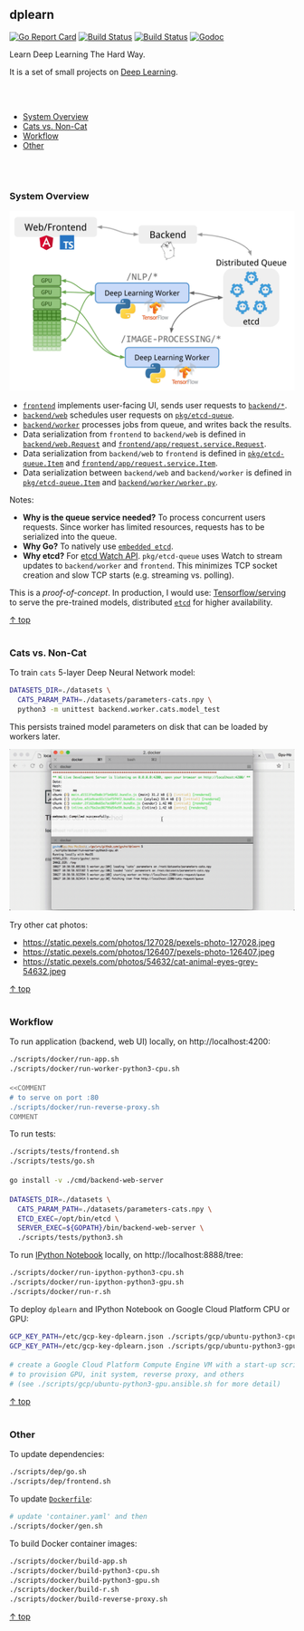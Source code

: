 ## dplearn

[![Go Report Card](https://goreportcard.com/badge/github.com/gyuho/dplearn?style=flat-square)](https://goreportcard.com/report/github.com/gyuho/dplearn)
[![Build Status](https://img.shields.io/travis/gyuho/dplearn.svg?style=flat-square)](https://travis-ci.org/gyuho/dplearn)
[![Build Status](https://semaphoreci.com/api/v1/gyuho/dplearn/branches/master/shields_badge.svg)](https://semaphoreci.com/gyuho/dplearn)
[![Godoc](https://img.shields.io/badge/go-documentation-blue.svg?style=flat-square)](https://godoc.org/github.com/gyuho/etcdlabs)

Learn Deep Learning The Hard Way.

It is a set of small projects on [Deep Learning](https://en.wikipedia.org/wiki/Deep_learning).

<br><br>

- [System Overview](#system-overview)
- [Cats vs. Non-Cat](#cats-vs-non-cat)
- [Workflow](#workflow)
- [Other](#other)

<br><br>

### System Overview

<img src="./dplearn-architecture.png" alt="dplearn-architecture" width="620">

- [`frontend`](https://github.com/gyuho/dplearn/tree/master/frontend) implements user-facing UI, sends user requests to [`backend/*`](https://github.com/gyuho/dplearn/tree/master/backend).
- [`backend/web`](https://github.com/gyuho/dplearn/tree/master/backend/web) schedules user requests on [`pkg/etcd-queue`](https://github.com/gyuho/dplearn/tree/master/pkg/etcd-queue).
- [`backend/worker`](https://github.com/gyuho/dplearn/tree/master/backend/worker) processes jobs from queue, and writes back the results.
- Data serialization from `frontend` to `backend/web` is defined in [`backend/web.Request`](https://github.com/gyuho/dplearn/blob/master/backend/web/handler.go) and [`frontend/app/request.service.Request`](https://github.com/gyuho/dplearn/blob/master/frontend/app/request.service.ts).
- Data serialization from `backend/web` to `frontend` is defined in [`pkg/etcd-queue.Item`](https://github.com/gyuho/dplearn/blob/master/pkg/etcd-queue/item.go) and [`frontend/app/request.service.Item`](https://github.com/gyuho/dplearn/blob/master/frontend/app/request.service.ts).
- Data serialization between `backend/web` and `backend/worker` is defined in [`pkg/etcd-queue.Item`](https://github.com/gyuho/dplearn/blob/master/pkg/etcd-queue/item.go) and [`backend/worker/worker.py`](https://github.com/gyuho/dplearn/blob/master/backend/worker/worker.py).

Notes:

- **Why is the queue service needed?** To process concurrent users requests. Since worker has limited resources, requests has to be serialized into the queue.
- **Why Go?** To natively use [`embedded etcd`](https://github.com/coreos/etcd/tree/master/embed).
- **Why etcd?** For [etcd Watch API](https://godoc.org/github.com/coreos/etcd/clientv3#Watcher). `pkg/etcd-queue` uses Watch to stream updates to `backend/worker` and `frontend`. This minimizes TCP socket creation and slow TCP starts (e.g. streaming vs. polling).

This is a *proof-of-concept*. In production, I would use: [Tensorflow/serving](https://tensorflow.github.io/serving/) to serve the pre-trained models, distributed [`etcd`](https://github.com/coreos/etcd) for higher availability.

[↑ top](#dplearn)
<br><br>


### Cats vs. Non-Cat

To train `cats` 5-layer Deep Neural Network model:

```bash
DATASETS_DIR=./datasets \
  CATS_PARAM_PATH=./datasets/parameters-cats.npy \
  python3 -m unittest backend.worker.cats.model_test
```

This persists trained model parameters on disk that can be loaded by workers later.

<img src="./dplearn-cats.gif" alt="dplearn-cats" width="620">

Try other cat photos:

- https://static.pexels.com/photos/127028/pexels-photo-127028.jpeg
- https://static.pexels.com/photos/126407/pexels-photo-126407.jpeg
- https://static.pexels.com/photos/54632/cat-animal-eyes-grey-54632.jpeg

[↑ top](#dplearn)
<br><br>


### Workflow

To run application (backend, web UI) locally, on http://localhost:4200:

```bash
./scripts/docker/run-app.sh
./scripts/docker/run-worker-python3-cpu.sh

<<COMMENT
# to serve on port :80
./scripts/docker/run-reverse-proxy.sh
COMMENT
```

To run tests:

```bash
./scripts/tests/frontend.sh
./scripts/tests/go.sh

go install -v ./cmd/backend-web-server

DATASETS_DIR=./datasets \
  CATS_PARAM_PATH=./datasets/parameters-cats.npy \
  ETCD_EXEC=/opt/bin/etcd \
  SERVER_EXEC=${GOPATH}/bin/backend-web-server \
  ./scripts/tests/python3.sh
```

To run [IPython Notebook](https://ipython.org) locally, on http://localhost:8888/tree:

```bash
./scripts/docker/run-ipython-python3-cpu.sh
./scripts/docker/run-ipython-python3-gpu.sh
./scripts/docker/run-r.sh
```

To deploy `dplearn` and IPython Notebook on Google Cloud Platform CPU or GPU:

```bash
GCP_KEY_PATH=/etc/gcp-key-dplearn.json ./scripts/gcp/ubuntu-python3-cpu.gcp.sh
GCP_KEY_PATH=/etc/gcp-key-dplearn.json ./scripts/gcp/ubuntu-python3-gpu.gcp.sh

# create a Google Cloud Platform Compute Engine VM with a start-up script
# to provision GPU, init system, reverse proxy, and others
# (see ./scripts/gcp/ubuntu-python3-gpu.ansible.sh for more detail)
```

[↑ top](#dplearn)
<br><br>


### Other

To update dependencies:

```bash
./scripts/dep/go.sh
./scripts/dep/frontend.sh
```

To update [`Dockerfile`](./dockerfiles):

```bash
# update 'container.yaml' and then
./scripts/docker/gen.sh
```

To build Docker container images:

```bash
./scripts/docker/build-app.sh
./scripts/docker/build-python3-cpu.sh
./scripts/docker/build-python3-gpu.sh
./scripts/docker/build-r.sh
./scripts/docker/build-reverse-proxy.sh
```

[↑ top](#dplearn)
<br><br>
